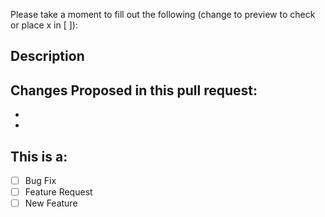 Please take a moment to fill out the following (change to preview to check or place x in [ ]):

## Description

Changes Proposed in this pull request:
-
-
- 

## This is a:
- [ ] Bug Fix
- [ ] Feature Request
- [ ] New Feature
